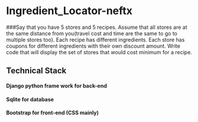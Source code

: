 # Ingredient_Locator-neftx

###Say that you have 5 stores and 5 recipes. Assume that all stores are at the same distance from you(travel cost and time are the same to go to multiple stores too). Each recipe has different ingredients. Each store has coupons for different ingredients with their own discount amount. Write code that will display the set of stores that would cost minimum for a recipe.

## Technical Stack
#### Django python frame work for back-end
#### Sqlite for database
#### Bootstrap for front-end (CSS mainly)

